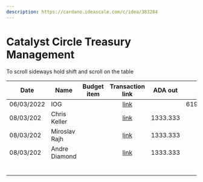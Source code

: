 ```yaml
---
description: https://cardano.ideascale.com/c/idea/383284
---
```


# Catalyst Circle Treasury Management

To scroll sideways hold shift and scroll on the table

<table><thead><tr><th>Date</th><th>Name</th><th data-type="select">Budget item</th><th align="center">Transaction link</th><th align="center">ADA out</th><th align="center">ADA in</th><th align="center">Balance</th></tr></thead><tbody><tr><td>06/03/2022</td><td>IOG</td><td></td><td align="center"><a href="https://github.com/cctreasury/Treasury-system/blob/main/content/en/blog/Fund7/CC-Treasury-Management/Other/1646555749257-IOG.md">link</a></td><td align="center"></td><td align="center">6196.485045</td><td align="center">6196.485045</td></tr><tr><td>08/03/202</td><td>Chris Keller</td><td></td><td align="center"><a href="https://github.com/cctreasury/Treasury-system/blob/main/content/en/blog/Fund7/CC-Treasury-Management/CC-Treasurer-remuneration/1646719991917-Christopher-Keller.md">link</a></td><td align="center">1333.333</td><td align="center"></td><td align="center"></td></tr><tr><td>08/03/202</td><td>Miroslav Rajh</td><td></td><td align="center"><a href="https://github.com/cctreasury/Treasury-system/blob/main/content/en/blog/Fund7/CC-Treasury-Management/CC-Treasurer-remuneration/1646726757402-Miroslav-Rajh.md">link</a></td><td align="center">1333.333</td><td align="center"></td><td align="center"></td></tr><tr><td>08/03/202</td><td>Andre Diamond</td><td></td><td align="center"><a href="https://github.com/cctreasury/Treasury-system/blob/main/content/en/blog/Fund7/CC-Treasury-Management/CC-Treasurer-remuneration/1646720317546-Andr%C3%A9-Diamond.md">link</a></td><td align="center">1333.333</td><td align="center"></td><td align="center"></td></tr><tr><td></td><td></td><td></td><td align="center"></td><td align="center"></td><td align="center"></td><td align="center"></td></tr><tr><td></td><td></td><td></td><td align="center"></td><td align="center"></td><td align="center"></td><td align="center"></td></tr><tr><td></td><td></td><td></td><td align="center"></td><td align="center"></td><td align="center"></td><td align="center"></td></tr><tr><td></td><td></td><td></td><td align="center"></td><td align="center"></td><td align="center"></td><td align="center"></td></tr><tr><td></td><td></td><td></td><td align="center"></td><td align="center"></td><td align="center"></td><td align="center"></td></tr><tr><td></td><td></td><td></td><td align="center"></td><td align="center"></td><td align="center"></td><td align="center"></td></tr></tbody></table>

